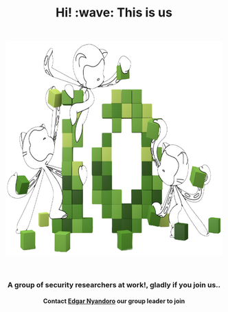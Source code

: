 <h1 align="center">Hi! :wave: This is us</h1>
<br/>

<p align="center"><a href="https://github.com/BLACK-BUG-HKRS"><img src="./profile/Assets/tentocats.png" alt="Social banner for BLACK BUG HKRS" width="650px" height="500px"></a></p>
<br/>


<h3 align ="center">A group of security researchers at work!, gladly if you join us..</h3>
<h4 align="center">Contact <a href="https://github.com/Major2000">Edgar Nyandoro</a> our group leader to join</h4>